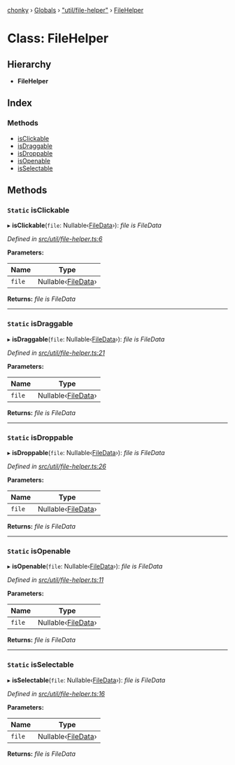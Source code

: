 [chonky](../README.md) › [Globals](../globals.md) › ["util/file-helper"](../modules/_util_file_helper_.md) › [FileHelper](_util_file_helper_.filehelper.md)

# Class: FileHelper

## Hierarchy

* **FileHelper**

## Index

### Methods

* [isClickable](_util_file_helper_.filehelper.md#static-isclickable)
* [isDraggable](_util_file_helper_.filehelper.md#static-isdraggable)
* [isDroppable](_util_file_helper_.filehelper.md#static-isdroppable)
* [isOpenable](_util_file_helper_.filehelper.md#static-isopenable)
* [isSelectable](_util_file_helper_.filehelper.md#static-isselectable)

## Methods

### `Static` isClickable

▸ **isClickable**(`file`: Nullable‹[FileData](../interfaces/_types_files_types_.filedata.md)›): *file is FileData*

*Defined in [src/util/file-helper.ts:6](https://github.com/TimboKZ/Chonky/blob/faab549/src/util/file-helper.ts#L6)*

**Parameters:**

Name | Type |
------ | ------ |
`file` | Nullable‹[FileData](../interfaces/_types_files_types_.filedata.md)› |

**Returns:** *file is FileData*

___

### `Static` isDraggable

▸ **isDraggable**(`file`: Nullable‹[FileData](../interfaces/_types_files_types_.filedata.md)›): *file is FileData*

*Defined in [src/util/file-helper.ts:21](https://github.com/TimboKZ/Chonky/blob/faab549/src/util/file-helper.ts#L21)*

**Parameters:**

Name | Type |
------ | ------ |
`file` | Nullable‹[FileData](../interfaces/_types_files_types_.filedata.md)› |

**Returns:** *file is FileData*

___

### `Static` isDroppable

▸ **isDroppable**(`file`: Nullable‹[FileData](../interfaces/_types_files_types_.filedata.md)›): *file is FileData*

*Defined in [src/util/file-helper.ts:26](https://github.com/TimboKZ/Chonky/blob/faab549/src/util/file-helper.ts#L26)*

**Parameters:**

Name | Type |
------ | ------ |
`file` | Nullable‹[FileData](../interfaces/_types_files_types_.filedata.md)› |

**Returns:** *file is FileData*

___

### `Static` isOpenable

▸ **isOpenable**(`file`: Nullable‹[FileData](../interfaces/_types_files_types_.filedata.md)›): *file is FileData*

*Defined in [src/util/file-helper.ts:11](https://github.com/TimboKZ/Chonky/blob/faab549/src/util/file-helper.ts#L11)*

**Parameters:**

Name | Type |
------ | ------ |
`file` | Nullable‹[FileData](../interfaces/_types_files_types_.filedata.md)› |

**Returns:** *file is FileData*

___

### `Static` isSelectable

▸ **isSelectable**(`file`: Nullable‹[FileData](../interfaces/_types_files_types_.filedata.md)›): *file is FileData*

*Defined in [src/util/file-helper.ts:16](https://github.com/TimboKZ/Chonky/blob/faab549/src/util/file-helper.ts#L16)*

**Parameters:**

Name | Type |
------ | ------ |
`file` | Nullable‹[FileData](../interfaces/_types_files_types_.filedata.md)› |

**Returns:** *file is FileData*
